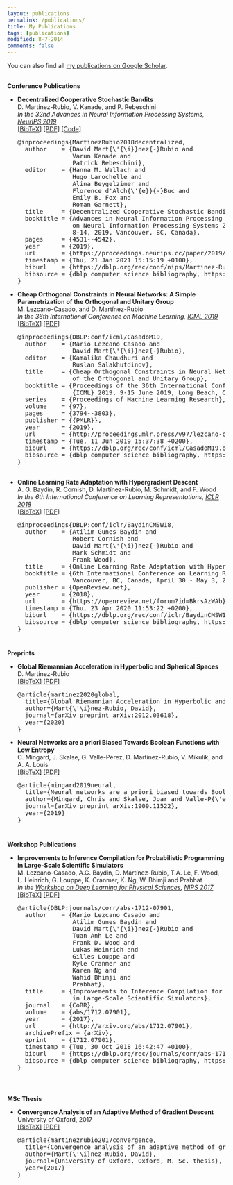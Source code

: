 ```yaml
---
layout: publications
permalink: /publications/
title: My Publications
tags: [publications]
modified: 8-7-2014
comments: false
---
```


You can also find all <a href="https://scholar.google.co.uk/citations?user=dMwpf-4AAAAJ" target="_blank">my publications on Google Scholar</a>.


<h4 style="margin-bottom:0px;padding-top:10px;">Conference Publications</h4>
<!-- Generated from JabRef by PubList by Truong Nghiem at 11:44 on 2015.09.10. -->
<ul class="biblist">

<li ><p>
<b>Decentralized Cooperative Stochastic Bandits</b><br>
D. Martínez-Rubio, V. Kanade, and P. Rebeschini<br>
<i>In the 32nd Advances in Neural Information Processing Systems, <a href="https://neurips.cc/Conferences/2019" target="_blank">NeurIPS 2019</a></i>
<br />
<a href="javascript:toggleBibtex('MartinezRubio2018decentralized')">[BibTeX]</a>
<a href="https://arxiv.org/pdf/1810.04468.pdf" target="_blank">[PDF]</a>
<a href="https://github.com/damaru2/decentralized-bandits/" target="_blank">[Code]</a>

</p>
<div id="bib_MartinezRubio2018decentralized" class="bibtex noshow">
<pre>
@inproceedings{MartinezRubio2018decentralized,
  author    = {David Mart{\'{\i}}nez{-}Rubio and
               Varun Kanade and
               Patrick Rebeschini},
  editor    = {Hanna M. Wallach and
               Hugo Larochelle and
               Alina Beygelzimer and
               Florence d'Alch{\'{e}}{-}Buc and
               Emily B. Fox and
               Roman Garnett},
  title     = {Decentralized Cooperative Stochastic Bandits},
  booktitle = {Advances in Neural Information Processing Systems 32: Annual Conference
               on Neural Information Processing Systems 2019, NeurIPS 2019, December
               8-14, 2019, Vancouver, BC, Canada},
  pages     = {4531--4542},
  year      = {2019},
  url       = {https://proceedings.neurips.cc/paper/2019/hash/85353d3b2f39b9c9b5ee3576578c04b7-Abstract.html},
  timestamp = {Thu, 21 Jan 2021 15:15:19 +0100},
  biburl    = {https://dblp.org/rec/conf/nips/Martinez-RubioK19.bib},
  bibsource = {dblp computer science bibliography, https://dblp.org}
}
</pre>
</div>
</li>


<li ><p>
<b>Cheap Orthogonal Constraints in Neural Networks: A Simple Parametrization of the Orthogonal and Unitary Group</b><br>
M. Lezcano-Casado, and D. Martínez-Rubio
<br>
<i>In the 36th International Conference on Machine Learning, <a href="https://icml.cc/Conferences/2019" target="_blank">ICML 2019</a></i>
<br>
<a href="javascript:toggleBibtex('lezcano2019cheap')">[BibTeX]</a>
<a href="https://arxiv.org/pdf/1901.08428.pdf" target="_blank">[PDF]</a> 
</p>
<div id="bib_lezcano2019cheap" class="bibtex noshow">
<pre>
@inproceedings{DBLP:conf/icml/CasadoM19,
  author    = {Mario Lezcano Casado and
               David Mart{\'{\i}}nez{-}Rubio},
  editor    = {Kamalika Chaudhuri and
               Ruslan Salakhutdinov},
  title     = {Cheap Orthogonal Constraints in Neural Networks: {A} Simple Parametrization
               of the Orthogonal and Unitary Group},
  booktitle = {Proceedings of the 36th International Conference on Machine Learning,
               {ICML} 2019, 9-15 June 2019, Long Beach, California, {USA}},
  series    = {Proceedings of Machine Learning Research},
  volume    = {97},
  pages     = {3794--3803},
  publisher = {{PMLR}},
  year      = {2019},
  url       = {http://proceedings.mlr.press/v97/lezcano-casado19a.html},
  timestamp = {Tue, 11 Jun 2019 15:37:38 +0200},
  biburl    = {https://dblp.org/rec/conf/icml/CasadoM19.bib},
  bibsource = {dblp computer science bibliography, https://dblp.org}
}

</pre>
</div>
</li>  

<li ><p>
<b>Online Learning Rate Adaptation with Hypergradient Descent</b><br>
A. G. Baydin,  R. Cornish, D. Martínez-Rubio, M. Schmidt, and F. Wood<br>
<i>In the 6th International Conference on Learning Representations, <a href="https://iclr.cc/Conferences/2018" target="_blank">ICLR 2018</a></i>
<br />
<a href="javascript:toggleBibtex('Baydin2018online')">[BibTeX]</a>
<a href="https://arxiv.org/pdf/1703.04782.pdf" target="_blank">[PDF]</a>
</p>
<div id="bib_Baydin2018online" class="bibtex noshow">
<pre>
@inproceedings{DBLP:conf/iclr/BaydinCMSW18,
  author    = {Atilim Gunes Baydin and
               Robert Cornish and
               David Mart{\'{\i}}nez{-}Rubio and
               Mark Schmidt and
               Frank Wood},
  title     = {Online Learning Rate Adaptation with Hypergradient Descent},
  booktitle = {6th International Conference on Learning Representations, {ICLR} 2018,
               Vancouver, BC, Canada, April 30 - May 3, 2018, Conference Track Proceedings},
  publisher = {OpenReview.net},
  year      = {2018},
  url       = {https://openreview.net/forum?id=BkrsAzWAb},
  timestamp = {Thu, 23 Apr 2020 11:53:22 +0200},
  biburl    = {https://dblp.org/rec/conf/iclr/BaydinCMSW18.bib},
  bibsource = {dblp computer science bibliography, https://dblp.org}
}
</pre>
</div>
</li>


</ul>


<h4 style="margin-bottom:0px;padding-top:20px;">Preprints</h4>

<ul class="biblist">

<li ><p>
<b>Global Riemannian Acceleration in Hyperbolic and Spherical Spaces</b><br>
D. Martínez-Rubio
<br>
<a href="javascript:toggleBibtex('MartinezRubio2020')">[BibTeX]</a>
<a href="https://arxiv.org/pdf/2012.03618.pdf" target="_blank">[PDF]</a> 
</p>
<div id="bib_MartinezRubio2020" class="bibtex noshow">
<pre>
@article{martinez2020global,
  title={Global Riemannian Acceleration in Hyperbolic and Spherical Spaces},
  author={Mart{\'\i}nez-Rubio, David},
  journal={arXiv preprint arXiv:2012.03618},
  year={2020}
}
</pre>
</div>
</li>


<li ><p>
<b>Neural  Networks  are a priori Biased Towards Boolean Functions with Low Entropy</b><br>
C. Mingard, J. Skalse, G. Valle-Pérez, D. Martínez-Rubio, V. Mikulik, and A. A. Louis
<br>
<a href="javascript:toggleBibtex('Mingard2019')">[BibTeX]</a>
<a href="https://arxiv.org/pdf/1909.11522.pdf" target="_blank">[PDF]</a> 
</p>
<div id="bib_Mingard2019" class="bibtex noshow">
<pre>
@article{mingard2019neural,
  title={Neural networks are a priori biased towards Boolean functions with low entropy},
  author={Mingard, Chris and Skalse, Joar and Valle-P{\'e}rez, Guillermo and Mart{\'\i}nez-Rubio, David and Mikulik, Vladimir and Louis, Ard A},
  journal={arXiv preprint arXiv:1909.11522},
  year={2019}
}
</pre>
</div>
</li>
</ul>

<h4 style="margin-bottom:0px;padding-top:20px;">Workshop Publications</h4>

<ul class="biblist">

<li ><p>
<b>Improvements to Inference Compilation for Probabilistic Programming in Large-Scale Scientific Simulators</b><br>
M. Lezcano-Casado, A.G. Baydin, D. Martínez-Rubio, T.A. Le, F. Wood, L. Heinrich, G. Louppe, K. Cranmer, K. Ng, W. Bhimji and Prabhat
<br>
<i>In the <a href="https://dl4physicalsciences.github.io/" target="_blank">Workshop on Deep Learning for Physical Sciences</a>, <a href="https://nips.cc/Conferences/2017" target="_blank">NIPS 2017</a></i>
<br/>
<a href="javascript:toggleBibtex('LezcanoCasado2017')">[BibTeX]</a>
<a href="https://arxiv.org/pdf/1712.07901.pdf" target="_blank">[PDF]</a> 
</p>
<div id="bib_LezcanoCasado2017" class="bibtex noshow">
<pre>
@article{DBLP:journals/corr/abs-1712-07901,
  author    = {Mario Lezcano Casado and
               Atilim Gunes Baydin and
               David Mart{\'{\i}}nez{-}Rubio and
               Tuan Anh Le and
               Frank D. Wood and
               Lukas Heinrich and
               Gilles Louppe and
               Kyle Cranmer and
               Karen Ng and
               Wahid Bhimji and
               Prabhat},
  title     = {Improvements to Inference Compilation for Probabilistic Programming
               in Large-Scale Scientific Simulators},
  journal   = {CoRR},
  volume    = {abs/1712.07901},
  year      = {2017},
  url       = {http://arxiv.org/abs/1712.07901},
  archivePrefix = {arXiv},
  eprint    = {1712.07901},
  timestamp = {Tue, 30 Oct 2018 16:42:47 +0100},
  biburl    = {https://dblp.org/rec/journals/corr/abs-1712-07901.bib},
  bibsource = {dblp computer science bibliography, https://dblp.org}
}

</pre>
</div>
</li>
</ul>


<h4 style="margin-bottom:0px;padding-top:20px;">MSc Thesis</h4>
<ul class="biblist">

<li><p>
<!--- M.Sc. Thesis<br> -->
<b>Convergence Analysis of an Adaptive Method of Gradient Descent</b><br>
University of Oxford, 2017
<br />
<a href="javascript:toggleBibtex('Martinez-Rubio2017')">[BibTeX]</a>
<a href="https://damaru2.github.io/convergence_analysis_hypergradient_descent/dissertation_hypergradients.pdf"  target="_blank">[PDF]</a>
</p>
<div id="bib_Martinez-Rubio2017" class="bibtex noshow">
<pre>
@article{martinezrubio2017convergence,
  title={Convergence analysis of an adaptive method of gradient descent},
  author={Mart{\'\i}nez-Rubio, David},
  journal={University of Oxford, Oxford, M. Sc. thesis},
  year={2017}
}</pre>
</div>
</li>
</ul>
